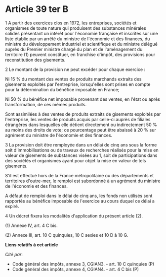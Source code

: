 # Article 39 ter B

1 A partir des exercices clos en 1972, les entreprises, sociétés et organismes de toute nature qui produisent des substances
minérales solides présentant un intérêt pour l'économie française et inscrites sur une liste établie par un arrêté du
ministre de l'économie et des finances, du ministre du développement industriel et scientifique et du ministre délégué auprès
du Premier ministre chargé du plan et de l'aménagement du territoire (1) peuvent constituer, en franchise d'impôt, des
provisions pour reconstitution des gisements.

2 Le montant de la provision ne peut excéder pour chaque exercice :

Ni 15 % du montant des ventes de produits marchands extraits des gisements exploités par l'entreprise, lorsqu'elles sont
prises en compte pour la détermination du bénéfice imposable en France;

Ni 50 % du bénéfice net imposable provenant des ventes, en l'état ou après transformation, de ces mêmes produits.

Sont assimilées à des ventes de produits extraits de gisements exploités par l'entreprise, les ventes de produits acquis par
celle-ci auprès de filiales étrangères dans lesquelles elle détient directement ou indirectement 50 % au moins des droits de
vote; ce pourcentage peut être abaissé à 20 % sur agrément du ministre de l'économie et des finances.

3 La provision doit être remployée dans un délai de cinq ans sous la forme soit d'immobilisations ou de travaux de recherches
réalisés pour la mise en valeur de gisements de substances visées au 1, soit de participations dans des sociétés et
organismes ayant pour objet la mise en valeur de tels gisements.

S'il est effectué hors de la France métropolitaine ou des départements et territoires d'outre-mer, le remploi est subordonné
à un agrément du ministre de l'économie et des finances.

A défaut de remploi dans le délai de cinq ans, les fonds non utilisés sont rapportés au bénéfice imposable de l'exercice au
cours duquel ce délai a expiré.

4 Un décret fixera les modalités d'application du présent article (2).

(1) Annexe IV, art. 4 C bis.

(2) Annexe III, art. 10 C quinquies, 10 C sexies et 10 D à 10 G.

**Liens relatifs à cet article**

_Cité par_:

  - Code général des impôts, annexe 3, CGIAN3. - art. 10 C quinquies (P)
  - Code général des impôts, annexe 4, CGIAN4. - art. 4 C bis (P)
